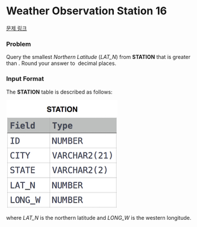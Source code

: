 # Weather Observation Station 16

[문제 링크](https://www.hackerrank.com/challenges/weather-observation-station-16/problem?isFullScreen=true)

### Problem

Query the smallest *Northern Latitude* (*LAT_N*) from **STATION** that is greater than . Round your answer to  decimal places.

### Input Format

The **STATION** table is described as follows:

![image.png](image.png)

where *LAT_N* is the northern latitude and *LONG_W* is the western longitude.